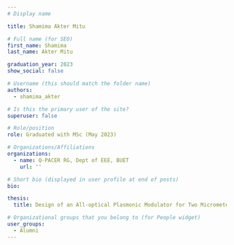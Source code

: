 ```yaml
---
# Display name

title: Shamima Akter Mitu

# Full name (for SEO)
first_name: Shamima
last_name: Akter Mitu

graduation_year: 2023
show_social: false 

# Username (this should match the folder name)
authors:
  - shamima_akter

# Is this the primary user of the site?
superuser: false

# Role/position
role: Graduated with MSc (May 2023) 

# Organizations/Affiliations
organizations:
  - name: Q-PACER RG, Dept of EEE, BUET
    url: ''

# Short bio (displayed in user profile at end of posts)
bio: 

thesis:
  title: Design of an All-optical Plasmonic Modulator for Two Micrometer Waveband

# Organizational groups that you belong to (for People widget)
user_groups:
  - Alumni
---
```

